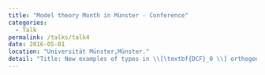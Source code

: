 ```yaml
---
title: "Model theory Month in Münster - Conference"
categories:
  - Talk
permalink: /talks/talk4
date: 2016-05-01
location: "Universität Münster,Münster."
detail: "Title: New examples of types in \\[\textbf{DCF}_0 \\] orthogonal to the constants."
---
```

